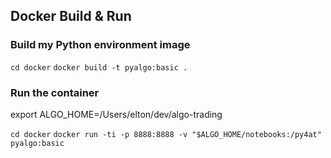 
## Docker Build & Run

### Build my Python environment image
`cd docker`
`docker build -t pyalgo:basic .`

### Run the container
export ALGO_HOME=/Users/elton/dev/algo-trading

`cd docker`
`docker run -ti -p 8888:8888 -v "$ALGO_HOME/notebooks:/py4at" pyalgo:basic`

